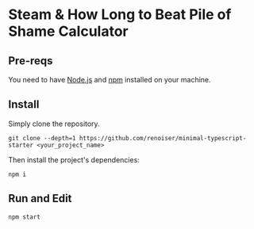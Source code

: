 # Steam & How Long to Beat Pile of Shame Calculator
## Pre-reqs
You need to have [Node.js](https://nodejs.org/) and [npm](https://www.npmjs.com/get-npm) installed on your machine.
## Install
Simply clone the repository.
```
git clone --depth=1 https://github.com/renoiser/minimal-typescript-starter <your_project_name>
```
Then install the project's dependencies:
```
npm i
```
## Run and Edit
```
npm start
```
